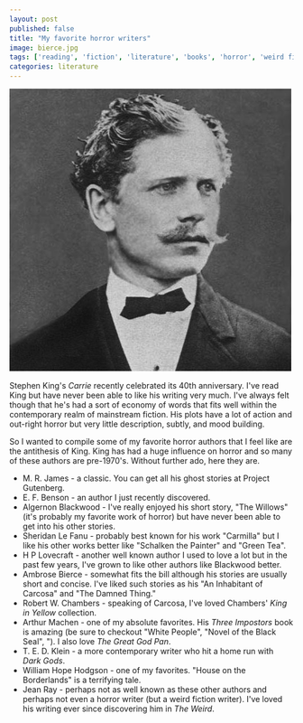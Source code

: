 ```yaml
---
layout: post
published: false
title: "My favorite horror writers"
image: bierce.jpg
tags: ['reading', 'fiction', 'literature', 'books', 'horror', 'weird fiction']
categories: literature
---
```


![Ambrose Bierce](/public/img/posts/bierce.jpg)

Stephen King's *Carrie* recently celebrated its 40th anniversary. I've read
King but have never been able to like his writing very much. I've always felt
though that he's had a sort of economy of words that fits well within the
contemporary realm of mainstream fiction. His plots have a lot of action and
out-right horror but very little description, subtly, and mood building.

So I wanted to compile some of my favorite horror authors that I feel like are
the antithesis of King. King has had a huge influence on horror and so many of
these authors are pre-1970's. Without further ado, here they are.

* M\. R\. James - a classic. You can get all his ghost stories at Project Gutenberg.
* E\. F\. Benson - an author I just recently discovered.
* Algernon Blackwood - I've really enjoyed his short story, "The Willows" (it's
probably my favorite work of horror) but have never been able to get into his
other stories.
* Sheridan Le Fanu - probably best known for his work "Carmilla" but I like his
other works better like "Schalken the Painter" and "Green Tea".
* H P Lovecraft - another well known author I used to love a lot but in the past few years, I've grown to like other authors like Blackwood better.
* Ambrose Bierce - somewhat fits the bill although his stories are usually short and concise. I've liked such stories as his "An Inhabitant of Carcosa" and "The Damned Thing."
* Robert W. Chambers - speaking of Carcosa, I've loved Chambers' *King in Yellow* collection.
* Arthur Machen - one of my absolute favorites. His *Three Impostors* book is amazing (be sure to checkout "White People", "Novel of the Black Seal", "). I also love *The Great God Pan*.
* T\. E\. D\. Klein - a more contemporary writer who hit a home run with *Dark Gods*.
* William Hope Hodgson - one of my favorites. "House on the Borderlands" is a terrifying tale.
* Jean Ray - perhaps not as well known as these other authors and perhaps not even a horror writer (but a weird fiction writer). I've loved his writing ever since discovering him in *The Weird*.


